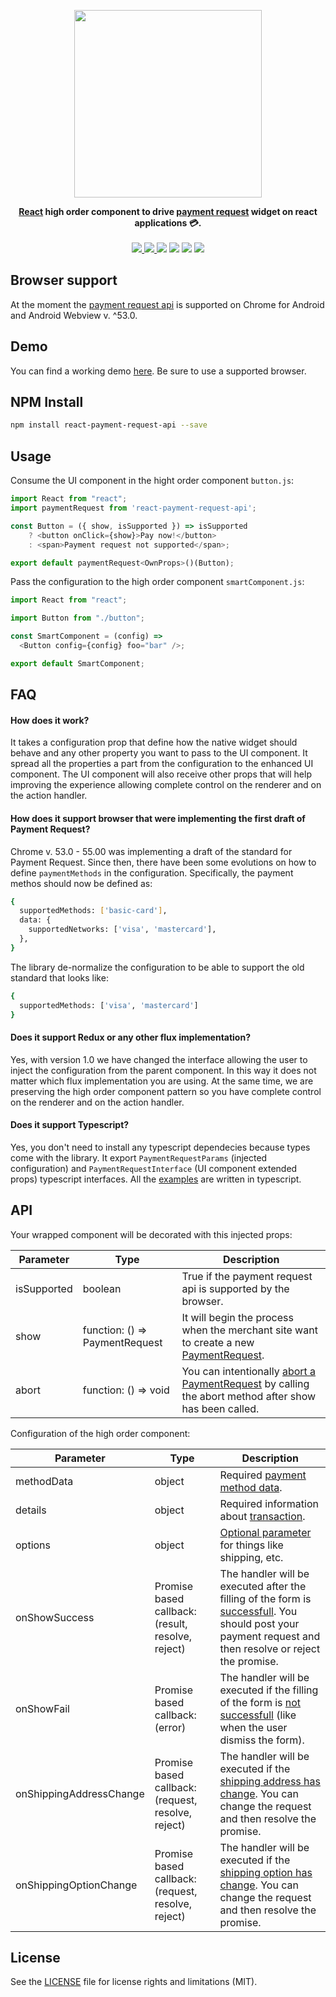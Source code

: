 <p align="center">
    <img src="https://raw.githubusercontent.com/marcolanaro/react-payment-request-api/master/logo.png" width=300>
</p>
<p align="center">
  <strong>
    <a href="https://facebook.github.io/react/">React</a> high order component to drive <a href="https://www.w3.org/TR/payment-request/">payment request</a> widget on react applications 💳.
  </strong>
  <br><br>
  <a href="https://npmjs.com/package/react-payment-request-api">
    <img src="https://img.shields.io/npm/v/react-payment-request-api.svg">
  </a>
  <a href="https://github.com/marcolanaro/react-payment-request-api/blob/master/LICENSE.md">
    <img src="https://img.shields.io/github/license/marcolanaro/react-payment-request-api.svg">
  </a>
  <img src="https://img.shields.io/travis/marcolanaro/react-payment-request-api.svg">
  <img src="http://img.badgesize.io/https://unpkg.com/react-payment-request-api/dist/react-payment-request-api.min.js?compression=gzip&label=gzip%20size">
  <img src="http://img.badgesize.io/https://unpkg.com/react-payment-request-api/dist/react-payment-request-api.min.js?label=size">
  <a href="https://npmjs.com/package/react-payment-request-api">
    <img src="https://img.shields.io/npm/dm/react-payment-request-api.svg">
  </a>
</p>


## Browser support

At the moment the [payment request api](https://developers.google.com/web/fundamentals/getting-started/primers/payment-request/) is supported on Chrome for Android and Android Webview v. ^53.0.

## Demo

You can find a working demo [here](https://lanaro.net/react-payment-request-api/). Be sure to use a supported browser.

## NPM Install

```bash
npm install react-payment-request-api --save
```

## Usage

Consume the UI component in the hight order component `button.js`:

```js
import React from "react";
import paymentRequest from 'react-payment-request-api';

const Button = ({ show, isSupported }) => isSupported
    ? <button onClick={show}>Pay now!</button>
    : <span>Payment request not supported</span>;

export default paymentRequest<OwnProps>()(Button);
```

Pass the configuration to the high order component `smartComponent.js`:

```js
import React from "react";

import Button from "./button";

const SmartComponent = (config) =>
  <Button config={config} foo="bar" />;

export default SmartComponent;
```

## FAQ

#### How does it work?

It takes a configuration prop that define how the native widget should behave and any other property you want to pass to the UI component. It spread all the properties a part from the configuration to the enhanced UI component. The UI component will also receive other props that will help improving the experience allowing complete control on the renderer and on the action handler.

#### How does it support browser that were implementing the first draft of Payment Request?

Chrome v. 53.0 - 55.00 was implementing a draft of the standard for Payment Request. Since then, there have been some evolutions on how to define `paymentMethods` in the configuration. Specifically, the payment methos should now be defined as:

```bash
{
  supportedMethods: ['basic-card'],
  data: {
    supportedNetworks: ['visa', 'mastercard'],
  },
}
```

The library de-normalize the configuration to be able to support the old standard that looks like:

```bash
{
  supportedMethods: ['visa', 'mastercard']
}
```

#### Does it support Redux or any other flux implementation?

Yes, with version 1.0 we have changed the interface allowing the user to inject the configuration from the parent component. In this way it does not matter which flux implementation you are using. At the same time, we are preserving the high order component pattern so you have complete control on the renderer and on the action handler.

#### Does it support Typescript?

Yes, you don't need to install any typescript dependecies because types come with the library. It export `PaymentRequestParams` (injected configuration) and `PaymentRequestInterface` (UI component extended props) typescript interfaces. All the [examples](https://github.com/marcolanaro/react-payment-request-api/tree/master/examples) are written in typescript.

## API

Your wrapped component will be decorated with this injected props:

Parameter   | Type                           | Description
----------- | ------------------------------ | -----------
isSupported | boolean                        | True if the payment request api is supported by the browser.
show        | function: () => PaymentRequest | It will begin the process when the merchant site want to create a new [PaymentRequest](https://www.w3.org/TR/payment-request/#paymentrequest-interface).
abort       | function: () => void           | You can intentionally [abort a PaymentRequest](https://www.w3.org/TR/payment-request/#abort) by calling the abort method after show has been called.

Configuration of the high order component:

Parameter               | Type                                               | Description
----------------------- | -------------------------------------------------- | -----------
methodData              | object                                             | Required [payment method data](https://www.w3.org/TR/payment-request/#idl-def-paymentmethoddata).
details                 | object                                             | Required information about [transaction](https://www.w3.org/TR/payment-request/#dom-paymentdetails).
options                 | object                                             | [Optional parameter](https://www.w3.org/TR/payment-request/#dom-paymentoptions) for things like shipping, etc.
onShowSuccess           | Promise based callback: (result, resolve, reject)  | The handler will be executed after the filling of the form is [successfull](https://www.w3.org/TR/payment-request/#dfn-complete). You should post your payment request and then resolve or reject the promise. 
onShowFail              | Promise based callback: (error)                    | The handler will be executed if the filling of the form is [not successfull](https://www.w3.org/TR/payment-request/#dom-paymentcomplete-fail) (like when the user dismiss the form).
onShippingAddressChange | Promise based callback: (request, resolve, reject) | The handler will be executed if the [shipping address has change](https://www.w3.org/TR/payment-request/#idl-def-paymentrequestupdateevent). You can change the request and then resolve the promise.
onShippingOptionChange  | Promise based callback: (request, resolve, reject) | The handler will be executed if the [shipping option has change](https://www.w3.org/TR/payment-request/#idl-def-paymentrequestupdateevent). You can change the request and then resolve the promise.

## License

See the [LICENSE](LICENSE.md) file for license rights and limitations (MIT).
